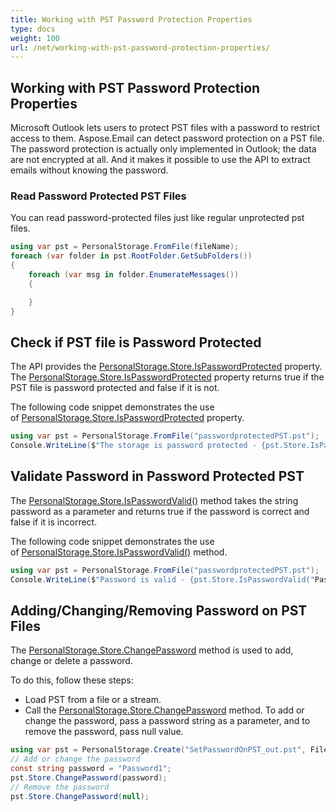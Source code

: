 ```yaml
---
title: Working with PST Password Protection Properties
type: docs
weight: 100
url: /net/working-with-pst-password-protection-properties/
---
```


## **Working with PST Password Protection Properties**

Microsoft Outlook lets users to protect PST files with a password to restrict access to them. Aspose.Email can detect password protection on a PST file. The password protection is actually only implemented in Outlook; the data are not encrypted at all. And it makes it possible to use the API to extract emails without knowing the password.

### **Read Password Protected PST Files**

 You can read password-protected files just like regular unprotected pst files.

```csharp
using var pst = PersonalStorage.FromFile(fileName);
foreach (var folder in pst.RootFolder.GetSubFolders())
{
    foreach (var msg in folder.EnumerateMessages())
    {

    }
}
```

## **Check if PST file is Password Protected**

The API provides the [PersonalStorage.Store.IsPasswordProtected](https://reference.aspose.com/email/net/aspose.email.storage.pst/messagestore/ispasswordprotected/) property. The [PersonalStorage.Store.IsPasswordProtected](https://reference.aspose.com/email/net/aspose.email.storage.pst/messagestore/ispasswordprotected/) property returns true if the PST file is password protected and false if it is not.

The following code snippet demonstrates the use of [PersonalStorage.Store.IsPasswordProtected](https://reference.aspose.com/email/net/aspose.email.storage.pst/messagestore/ispasswordprotected/) property.

```csharp
using var pst = PersonalStorage.FromFile("passwordprotectedPST.pst");
Console.WriteLine($"The storage is password protected - {pst.Store.IsPasswordProtected}");
```

## **Validate Password in Password Protected PST**

The [PersonalStorage.Store.IsPasswordValid()](https://reference.aspose.com/email/net/aspose.email.storage.pst/messagestore/ispasswordvalid/#ispasswordvalid) method takes the string password as a parameter and returns true if the password is correct and false if it is incorrect.

The following code snippet demonstrates the use of [PersonalStorage.Store.IsPasswordValid()](https://reference.aspose.com/email/net/aspose.email.storage.pst/messagestore/ispasswordvalid/#ispasswordvalid) method.

```csharp
using var pst = PersonalStorage.FromFile("passwordprotectedPST.pst");
Console.WriteLine($"Password is valid - {pst.Store.IsPasswordValid("Password1")}");
```

## **Adding/Changing/Removing Password on PST Files**

The [PersonalStorage.Store.ChangePassword](https://reference.aspose.com/email/net/aspose.email.storage.pst/messagestore/changepassword/) method is used to add, change or delete a password.

To do this, follow these steps:

- Load PST from a file or a stream.
- Call the [PersonalStorage.Store.ChangePassword](https://reference.aspose.com/email/net/aspose.email.storage.pst/messagestore/changepassword/) method. To add or change the password, pass a password string as a parameter, and to remove the password, pass null value.

```csharp
using var pst = PersonalStorage.Create("SetPasswordOnPST_out.pst", FileFormatVersion.Unicode);
// Add or change the password
const string password = "Password1";
pst.Store.ChangePassword(password);
// Remove the password
pst.Store.ChangePassword(null);
```
